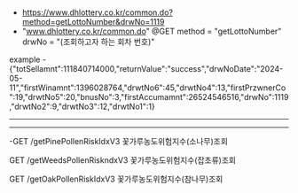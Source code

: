 ### 


- https://www.dhlottery.co.kr/common.do?method=getLottoNumber&drwNo=1119
- "www.dhlottery.co.kr/common.do" @GET method = "getLottoNumber" drwNo = "\(조회하고자 하는 회차 번호)"


example - {"totSellamnt":111840714000,"returnValue":"success","drwNoDate":"2024-05-11","firstWinamnt":1396028764,"drwtNo6":45,"drwtNo4":13,"firstPrzwnerCo":19,"drwtNo5":20,"bnusNo":3,"firstAccumamnt":26524546516,"drwNo":1119,"drwtNo2":9,"drwtNo3":12,"drwtNo1":1}


---
---

-GET
/getPinePollenRiskIdxV3
꽃가루농도위험지수(소나무)조회

GET
/getWeedsPollenRiskndxV3
꽃가루농도위험지수(잡초류)조회

GET
/getOakPollenRiskIdxV3
꽃가루농도위험지수(참나무)조회
